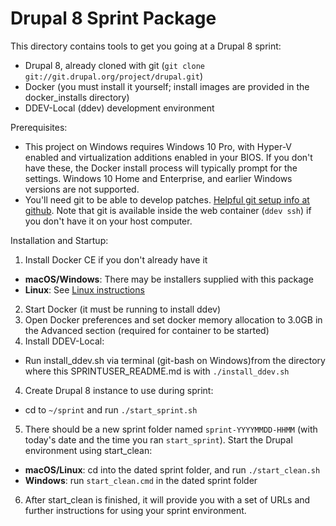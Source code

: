 # Drupal 8 Sprint Package

This directory contains tools to get you going at a Drupal 8 sprint:

* Drupal 8, already cloned with git (`git clone git://git.drupal.org/project/drupal.git`)
* Docker (you must install it yourself; install images are provided in the docker_installs directory)
* DDEV-Local (ddev) development environment

Prerequisites:

* This project on Windows requires Windows 10 Pro, with Hyper-V enabled and virtualization additions enabled in your BIOS. If you don't have these, the Docker install process will typically prompt for the settings. Windows 10 Home and Enterprise, and earlier Windows versions are not supported.
* You'll need git to be able to develop patches. [Helpful git setup info at github](https://help.github.com/articles/set-up-git/). Note that git is available inside the web container (`ddev ssh`) if you don't have it on your host computer.

Installation and Startup:

1. Install Docker CE if you don't already have it
  - **macOS/Windows**: There may be installers supplied with this package
  - **Linux**: See [Linux instructions](https://docs.docker.com/install/#docker-ce)
2. Start Docker (it must be running to install ddev)
3. Open Docker preferences and set docker memory allocation to 3.0GB in the Advanced section (required for container to be started)
3. Install DDEV-Local:
  - Run install_ddev.sh via terminal (git-bash on Windows)from the directory where this SPRINTUSER_README.md is with `./install_ddev.sh`
4. Create Drupal 8 instance to use during sprint:
  - cd to `~/sprint` and run `./start_sprint.sh`
5. There should be a new sprint folder named `sprint-YYYYMMDD-HHMM` (with today's date and the time you ran `start_sprint`). Start the Drupal environment using start_clean:
  - **macOS/Linux**: cd into the dated sprint folder, and run `./start_clean.sh`
  - **Windows**: run `start_clean.cmd` in the dated sprint folder
6. After start_clean is finished, it will provide you with a set of URLs and further instructions for using your sprint environment.
